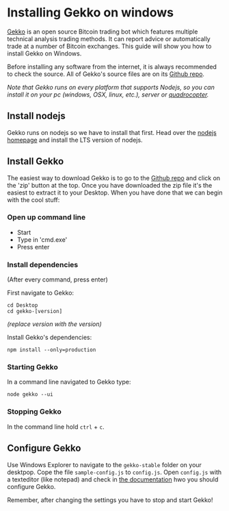 # Installing Gekko on windows

[Gekko](https://github.com/askmike/gekko/) is an open source Bitcoin trading bot which features multiple technical analysis trading methods. It can report advice or automatically trade at a number of Bitcoin exchanges. This guide will show you how to install Gekko on Windows.

Before installing any software from the internet, it is always recommended to check the source. All of Gekko's source files are on its [Github repo](https://github.com/askmike/gekko/).

*Note that Gekko runs on every platform that supports Nodejs, so you can install it on your pc (windows, OSX, linux, etc.), server or [quadrocopter](https://speakerdeck.com/felixge/node-dot-js-quadcopter-programming).*

## Install nodejs

Gekko runs on nodejs so we have to install that first. Head over the [nodejs homepage](http://nodejs.org/) and install the LTS version of nodejs.

## Install Gekko

The easiest way to download Gekko is to go to the [Github repo](https://github.com/askmike/gekko) and click on the 'zip' button at the top. Once you have downloaded the zip file it's the easiest to extract it to your Desktop. When you have done that we can begin with the cool stuff:

### Open up command line

* Start 
* Type in 'cmd.exe'
* Press enter

### Install dependencies

(After every command, press enter)

First navigate to Gekko:

    cd Desktop
    cd gekko-[version]

*(replace version with the version)*
    
Install Gekko's dependencies:

    npm install --only=production
    
### Starting Gekko

In a command line navigated to Gekko type:

    node gekko --ui
    
### Stopping Gekko

In the command line hold `ctrl` + `c`.
    
## Configure Gekko

Use Windows Explorer to navigate to the `gekko-stable` folder on your desktpop. Cope the file `sample-config.js` to `config.js`. Open `config.js` with a texteditor (like notepad) and check in [the documentation](https://github.com/askmike/gekko/tree/stable/docs/Configuring_gekko.md) hwo you should configure Gekko.

Remember, after changing the settings you have to stop and start Gekko!